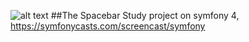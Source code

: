 ![alt text](https://d1pwix07io15pr.cloudfront.net/v850c59f179/images/logos/header-logo.svg) 
##The Spacebar
Study project on symfony 4, https://symfonycasts.com/screencast/symfony